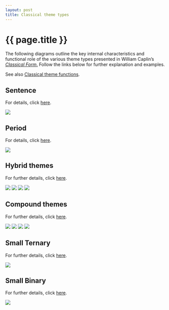 ```yaml
---
layout: post
title: Classical theme types
---
```


{{ page.title }}
================

The following diagrams outline the key internal characteristics and functional role of the various theme types presented in William Caplin’s [*Classical Form*.](https://openlibrary.org/works/OL2689355W/Classical_form) Follow the links below for further explanation and examples.

See also [Classical theme functions](themeFunctions.html).

Sentence
--------

For details, click [here](sentence.html).

![][sentence]

Period
------

For details, click [here](period.html).

![][period]

Hybrid themes
-------------

For further details, click [here](hybridThemes.html).

![][hybrid1]
![][hybrid2]
![][hybrid3]
![][hybrid4]

Compound themes
---------------

For further details, click [here](compoundThemes.html).

![][16period-sent]
![][16period-hybrid1]
![][16period-hybrid3]
![][16sent]

Small Ternary
---------------

For further details, click [here](smallTernary.html).

![][smallTernary]

Small Binary
---------------

For further details, click [here](smallBinary.html).

![][smallBinary]



[sentence]: Graphics/ClassicalThemes/sentence.png
[period]: Graphics/ClassicalThemes/period.png
[hybrid1]: Graphics/ClassicalThemes/hybrid1.png
[hybrid2]: Graphics/ClassicalThemes/hybrid2.png
[hybrid3]: Graphics/ClassicalThemes/hybrid3.png
[hybrid4]: Graphics/ClassicalThemes/hybrid4.png
[16period-sent]: Graphics/ClassicalThemes/16period-sent.png
[16period-hybrid1]: Graphics/ClassicalThemes/16period-hybrid1.png
[16period-hybrid3]: Graphics/ClassicalThemes/16period-hybrid3.png
[16sent]: Graphics/ClassicalThemes/16sentence.png
[smallTernary]: Graphics/ClassicalThemes/smallTernary.png
[smallBinary]: Graphics/ClassicalThemes/smallBinary.png

